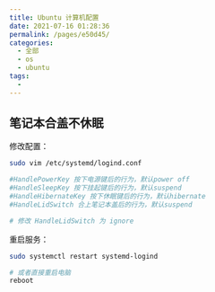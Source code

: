 ```yaml
---
title: Ubuntu 计算机配置
date: 2021-07-16 01:28:36
permalink: /pages/e50d45/
categories: 
  - 全部
  - os
  - ubuntu
tags: 
  - 
---
```


## 笔记本合盖不休眠

修改配置：

```bash
sudo vim /etc/systemd/logind.conf

#HandlePowerKey 按下电源键后的行为，默认power off
#HandleSleepKey 按下挂起键后的行为，默认suspend
#HandleHibernateKey 按下休眠键后的行为，默认hibernate
#HandleLidSwitch 合上笔记本盖后的行为，默认suspend

# 修改 HandleLidSwitch 为 ignore
```

重启服务：

```bash
sudo systemctl restart systemd-logind

# 或者直接重启电脑
reboot
```


